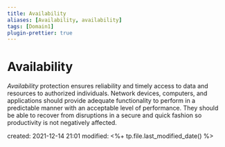 ```yaml
---
title: Availability
aliases: [Availability, availability]
tags: [Domain1]
plugin-prettier: true
---
```


# Availability

_Availability_ protection ensures reliability and timely access to data and resources to authorized individuals. Network devices, computers, and applications should provide adequate functionality to perform in a predictable manner with an acceptable level of performance. They should be able to recover from disruptions in a secure and quick fashion so productivity is not negatively affected.

created: 2021-12-14 21:01
modified: <%+ tp.file.last_modified_date() %>
